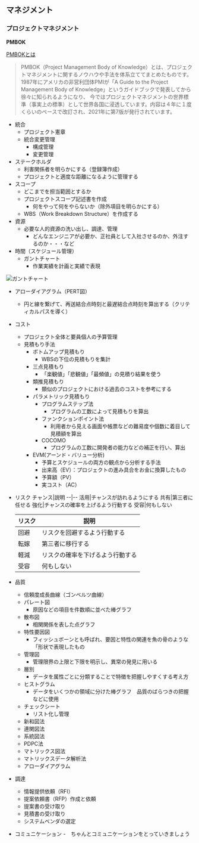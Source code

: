 ## マネジメント

### プロジェクトマネジメント

**PMBOK**

[PMBOKとは](https://products.sint.co.jp/obpm/blog/serial-umeda01)

>PMBOK（Project Management Body of Knowledge）とは、プロジェクトマネジメントに関するノウハウや手法を体系立ててまとめたものです。
1987年にアメリカの非営利団体PMIが「A Guide to the Project Management Body of Knowledge」というガイドブックで発表してから徐々に知られるようになり、
今ではプロジェクトマネジメントの世界標準（事実上の標準）として世界各国に浸透しています。内容は４年に１度くらいのペースで改訂され、2021年に第7版が発行されています。

- 統合
  - プロジェクト憲章
  - 統合変更管理
    - 構成管理
    - 変更管理 
- ステークホルダ
  - 利害関係者を明らかにする（登録簿作成）
  - プロジェクトと適度な距離になるように管理する
- スコープ
  - どこまでを担当範囲とするか
  - プロジェクトスコープ記述書を作成
    - 何をやって何をやらないか（除外項目を明らかにする）
  - WBS（Work Breakdown Structure）を作成する
- 資源
  - 必要な人的資源の洗い出し、調達、管理
    - どんなエンジニアが必要か、正社員として入社させるのか、外注するのか・・・など
- 時間（スケジュール管理）
  - ガントチャート
    - 作業実績を計画と実績で表現

![ガントチャート](/documents/ガントチャート.jpeg)
  
  - アローダイアグラム（PERT図）
    - 円と線を繋げて、再送結合点時刻と最遅結合点時刻を算出する（クリティカルパスを導く）
- コスト
  - プロジェクト全体と要員個人の予算管理
  - 見積もり手法
    - ボトムアップ見積もり
      - WBSの下位の見積もりを集計
    - 三点見積もり
      - 「楽観値」「悲観値」「最頻値」の見積り結果を使う
    - 類推見積もり
      - 類似のプロジェクトにおける過去のコストを参考にする
    - パラメトリック見積もり
      - プログラムステップ法
        - プログラムの工数によって見積もりを算出
      - ファンクションポイント法
        - 利用者から見える画面や帳票などの難易度や個数に着目して見積額を算出
      - COCOMO
        - プログラムの工数に開発者の能力などの補正を行い、算出
    - EVM(アーンド・バリュー分析)
      - 予算とスケジュールの両方の観点から分析する手法
      - 出来高（EV）：プロジェクトの進み具合をお金に換算したもの　
      - 予算額（PV）
      - 実コスト（AC）
- リスク
  チャンス|説明
  --|--
  活用|チャンスが訪れるようにする
  共有|第三者に任せる
  強化|チャンスの確率を上げるよう行動する
  受容|何もしない
  
  リスク|説明
  --|--
  回避|リスクを回避するよう行動する
  転嫁|第三者に移行する
  軽減|リスクの確率を下げるよう行動する
  受容|何もしない
  
- 品質
  - 信頼度成長曲線（ゴンベルツ曲線）
  - パレート図
    - 原因などの項目を件数順に並べた棒グラフ
  - 散布図
    - 相関関係を表した点グラフ
  - 特性要因図
    - フィッシュボーンとも呼ばれ、要因と特性の関連を魚の骨のような「形状で表現したもの
  - 管理図
    - 管理限界の上限と下限を明示し、異常の発見に用いる
  - 層別
    - データを属性ごとに分類することで特徴を把握しやすくする考え方
  - ヒストグラム
    - データをいくつかの領域に分けた棒グラフ　品質のばらつきの把握などに使用
  - チェックシート
    - リスト化し管理
  - 新和図法
  - 連関図法
  - 系統図法
  - PDPC法
  - マトリックス図法
  - マトリックスデータ解析法
  - アローダイアグラム
- 調達
  - 情報提供依頼（RFI）
  - 提案依頼書（RFP）作成と依頼
  - 提案書の受け取り
  - 見積書の受け取り
  - システムベンダの選定
- コミュニケーション
  -　ちゃんとコミュニケーションをとっていきましょう
